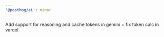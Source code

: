 ```yaml
---
'@posthog/ai': minor
---
```


Add support for reasoning and cache tokens in gemini + fix token calc in vercel
